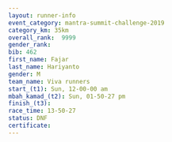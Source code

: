 ```yaml
---
layout: runner-info 
event_category: mantra-summit-challenge-2019 
category_km: 35km 
overall_rank:  9999
gender_rank: 
bib: 462
first_name: Fajar
last_name: Hariyanto
gender: M
team_name: Viva runners
start_(t1): Sun, 12-00-00 am
mbah_kamad_(t2): Sun, 01-50-27 pm
finish_(t3): 
race_time: 13-50-27
status: DNF
certificate: 
---
```

